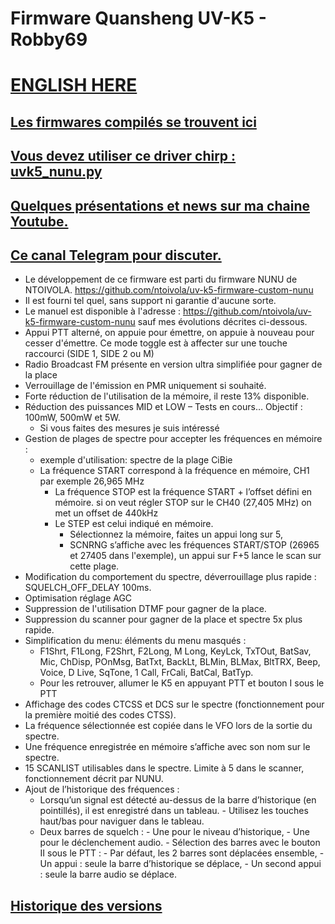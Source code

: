 # Firmware Quansheng UV-K5 - Robby69 
<h1><a href="https://github-com.translate.goog/Robby69400/UV-K5-Firmware-Robby69/blob/master/README.md?_x_tr_sl=fr&_x_tr_tl=en&_x_tr_hl=fr&_x_tr_pto=wapp" rel="nofollow">ENGLISH HERE</a></h1>
<h2><a href="https://github.com/Robby69400/UV-K5-Firmware-Robby69/tree/master/compiled-firmware" rel="nofollow"> Les firmwares compilés se trouvent ici</a></h2>
<h2><a href="https://github.com/Robby69400/UV-K5-Firmware-Robby69/releases/tag/DriverChirp" rel="nofollow"> Vous devez utiliser ce driver chirp : uvk5_nunu.py</a></h2>
<h2><a href="https://www.youtube.com/@robby_69400" rel="nofollow"> Quelques présentations et news sur ma chaine Youtube.</a></h2>
<h2><a href="https://t.me/k5robby69"> Ce canal Telegram pour discuter.</a></h2>

- Le développement de ce firmware est parti du firmware NUNU de NTOIVOLA. https://github.com/ntoivola/uv-k5-firmware-custom-nunu
- Il est fourni tel quel, sans support ni garantie d'aucune sorte.
- Le manuel est disponible à l'adresse : https://github.com/ntoivola/uv-k5-firmware-custom-nunu sauf mes évolutions décrites ci-dessous.
- Appui PTT alterné, on appuie pour émettre, on appuie à nouveau pour cesser d'émettre. Ce mode toggle est à affecter sur une touche raccourci (SIDE 1, SIDE 2 ou M)
- Radio Broadcast FM présente en version ultra simplifiée pour gagner de la place
- Verrouillage de l'émission en PMR uniquement si souhaité.
- Forte réduction de l'utilisation de la mémoire, il reste 13% disponible.
-  Réduction des puissances MID et LOW – Tests en cours… Objectif : 100mW, 500mW et 5W.
	- Si vous faites des mesures je suis intéressé
- Gestion de plages de spectre pour accepter les fréquences en mémoire :
	- exemple d'utilisation: spectre de la plage CiBie
 	- La fréquence START correspond à la fréquence en mémoire, CH1 par exemple 26,965 MHz
        - La fréquence STOP est la fréquence START + l’offset défini en mémoire. si on veut régler STOP sur le CH40 (27,405 MHz) on met un offset de 440kHz
        - Le STEP est celui indiqué en mémoire.
        	- Sélectionnez la mémoire, faites un appui long sur 5,
        	- SCNRNG s’affiche avec les fréquences START/STOP (26965 et 27405 dans l'exemple), un appui sur F+5 lance le scan sur cette plage.
- Modification du comportement du spectre, déverrouillage plus rapide : SQUELCH_OFF_DELAY 100ms.
- Optimisation réglage AGC
- Suppression de l'utilisation DTMF pour gagner de la place.
- Suppression du scanner pour gagner de la place et spectre 5x plus rapide.
- Simplification du menu: éléments du menu masqués :
	- F1Shrt, F1Long, F2Shrt, F2Long, M Long, KeyLck, TxTOut, BatSav, Mic, ChDisp, POnMsg, BatTxt, BackLt, BLMin, BLMax, BltTRX, Beep, Voice, D Live, SqTone, 1 Call, FrCali, BatCal, BatTyp.
 	- Pour les retrouver, allumer le K5 en appuyant PTT et bouton I sous le PTT
- Affichage des codes CTCSS et DCS sur le spectre (fonctionnement pour la première moitié des codes CTSS).
- La fréquence sélectionnée est copiée dans le VFO lors de la sortie du spectre.
- Une fréquence enregistrée en mémoire s’affiche avec son nom sur le spectre.
- 15 SCANLIST utilisables dans le spectre. Limite à 5 dans le scanner, fonctionnement décrit par NUNU.
- Ajout de l’historique des fréquences :
	- Lorsqu’un signal est détecté au-dessus de la barre d’historique (en pointillés), il est enregistré dans un tableau.
        	- Utilisez les touches haut/bas pour naviguer dans le tableau.
	- Deux barres de squelch :
        	- Une pour le niveau d’historique,
        	- Une pour le déclenchement audio.
        		- Sélection des barres avec le bouton II sous le PTT :
            		- Par défaut, les 2 barres sont déplacées ensemble,
            		- Un appui : seule la barre d’historique se déplace,
            		- Un second appui : seule la barre audio se déplace.

<h2><a href="https://github.com/Robby69400/UV-K5-Firmware-Robby69/commits/master/"> Historique des versions</a></h2>
